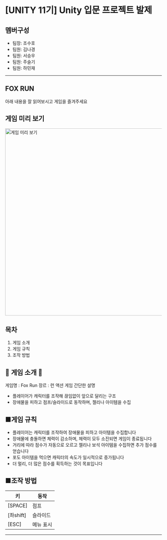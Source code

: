 # [UNITY 11기] Unity 입문 프로젝트 발제

## 멤버구성
- 팀장: 조수호
- 팀원: 김나경
- 팀원: 서승우
- 팀원: 주슬기
- 팀원: 하민재
--------------------------
## FOX RUN
아래 내용을 잘 읽어보시고 게임을 즐겨주세요

## 게임 미리 보기
<img src="https://github.com/user-attachments/assets/f7c39f5d-e15d-4602-a59a-d398da2b17f0" alt="게임 미리 보기" width="600"/>

## 목차
1. 게임 소개
2. 게임 규칙
3. 조작 방법

## **🦊 게임 소개 🦊**
게임명 : Fox Run
장르 : 런 액션 게임
간단한 설명
- 플레이어가 캐릭터를 조작해 끊임없이 앞으로 달리는 구조
- 장애물을 피하고 점프/슬라이드로 동작하며, 젤리나 아이템을 수집

## ■게임 규칙
- 플레이어는 캐릭터를 조작하여 장애물을 피하고 아이템을 수집합니다
- 장애물에 충돌하면 체력이 감소하며, 체력이 모두 소진되면 게임이 종료됩니다
- 거리에 따라 점수가 자동으로 오르고 젤리나 보석 아이템을 수집하면 추가 점수를 얻습니다
- 포도 아이템을 먹으면 캐릭터의 속도가 일시적으로 증가됩니다
- 더 멀리, 더 많은 점수를 획득하는 것이 목표입니다

## ■조작 방법

| 키          | 동작        |
|-------------|-------------|
| [SPACE]     | 점프        |
| [좌shift]   | 슬라이드    |
| [ESC]       | 메뉴 표시   |
-------------------------------------










